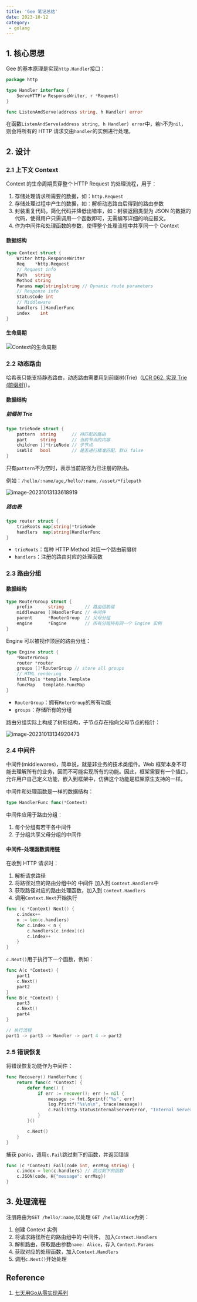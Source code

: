 ```yaml
---
title: 'Gee 笔记总结'
date: 2023-10-12
category:
 - golang
---
```




## 1. 核心思想

Gee 的基本原理是实现`http.Handler`接口：

```go
package http

type Handler interface {
    ServeHTTP(w ResponseWriter, r *Request)
}

func ListenAndServe(address string, h Handler) error
```

在函数`ListenAndServe(address string, h Handler) error`中，若`h`不为`nil`，则会将所有的 HTTP 请求交由`handler`的实例进行处理。

## 2. 设计

### 2.1 上下文 Context

Context 的生命周期贯穿整个 HTTP Request 的处理流程，用于：

1. 存储处理请求所需要的数据，如：`http.Request`
2. 存储处理过程中产生的数据，如：解析动态路由后得到的路由参数
3. 封装重复代码，简化代码并降低出错率，如：封装返回类型为 JSON 的数据的代码，使得用户只需调用一个函数即可，无需编写详细的响应报文。
4. 作为中间件和处理函数的参数，使得整个处理流程中共享同一个 Context

#### 数据结构

```go
type Context struct {
	Writer http.ResponseWriter
	Req    *http.Request
	// Request info
	Path   string
	Method string
	Params map[string]string // Dynamic route parameters
	// Response info
	StatusCode int
	// Middleware
	handlers []HandlerFunc
	index    int
}
```

#### 生命周期

![Context的生命周期](https://raw.githubusercontent.com/dreamjz/pics/main/pics/2023/202310131323215.png)

### 2.2 动态路由

哈希表只能支持静态路由，动态路由需要用到前缀树(Trie)（[LCR 062. 实现 Trie (前缀树)](https://leetcode.cn/problems/QC3q1f/)）。

#### 数据结构

##### 前缀树 Trie

```go
type trieNode struct {
	pattern  string      // 待匹配的路由
	part     string      // 当前节点的内容
	children []*trieNode // 子节点
	isWild   bool        // 是否进行精准匹配，默认 false
}
```

只有`pattern`不为空时，表示当前路径为已注册的路由。

例如：`/hello/:name/age`,`/hello/:name`, `/asset/*filepath`

![image-20231013133618919](https://raw.githubusercontent.com/dreamjz/pics/main/pics/2023/202310131336746.png)

##### 路由表

```go
type router struct {
	trieRoots map[string]*trieNode
	handlers  map[string]HandlerFunc
}
```

- `trieRoots`：每种 HTTP Method 对应一个路由前缀树
- `handlers`：注册的路由对应的处理函数

### 2.3 路由分组

#### 数据结构

```go
type RouterGroup struct {
    prefix      string        // 路由组前缀
    middlewares []HandlerFunc // 中间件
    parent      *RouterGroup  // 父母分组
    engine      *Engine       // 所有分组持有同一个 Engine 实例
}
```

Engine 可以被视作顶层的路由分组：

```go
type Engine struct {
	*RouterGroup
	router *router
	groups []*RouterGroup // store all groups
	// HTML rendering
	htmlTmpls *template.Template
	funcMap   template.FuncMap
}
```

- `RouterGroup`：拥有`RoterGroup`的所有功能
- `groups`：存储所有的分组

路由分组实际上构成了树形结构，子节点存在指向父母节点的指针：

![image-20231013134920473](https://raw.githubusercontent.com/dreamjz/pics/main/pics/2023/202310131349330.png)

### 2.4 中间件

中间件(middlewares)，简单说，就是非业务的技术类组件。Web 框架本身不可能去理解所有的业务，因而不可能实现所有的功能。因此，框架需要有一个插口，允许用户自己定义功能，嵌入到框架中，仿佛这个功能是框架原生支持的一样。

中间件和处理函数是一样的数据结构：

```go
type HandlerFunc func(*Context)
```

中间件应用于路由分组：

1. 每个分组有若干各中间件
2. 子分组共享父母分组的中间件

#### 中间件-处理函数调用链

在收到 HTTP 请求时：

1. 解析请求路径
2. 将路径对应的路由分组中的 中间件 加入到 `Context.Handlers`中
3. 获取路径对应的路由处理函数，加入到 `Context.Handlers`
4. 调用`Context.Next`开始执行

```go
func (c *Context) Next() {
	c.index++
	n := len(c.handlers)
	for c.index < n {
		c.handlers[c.index](c)
		c.index++
	}
}
```

`c.Next()`用于执行下一个函数，例如：

```go
func A(c *Context) {
    part1
    c.Next()
    part2
}
func B(c *Context) {
    part3
    c.Next()
    part4
}

// 执行流程
part1 -> part3 -> Handler -> part 4 -> part2
```

### 2.5 错误恢复

将错误恢复功能作为中间件：

```go
func Recovery() HandlerFunc {
	return func(c *Context) {
		defer func() {
			if err := recover(); err != nil {
				message := fmt.Sprintf("%s", err)
				log.Printf("%s\n\n", trace(message))
				c.Fail(http.StatusInternalServerError, "Internal Server Error")
			}
		}()

		c.Next()
	}
}
```

捕获 panic，调用`c.Fail`跳过剩下的函数，并返回错误

```go
func (c *Context) Fail(code int, errMsg string) {
	c.index = len(c.handlers) // 跳过剩下的函数
	c.JSON(code, H{"message": errMsg})
}
```

## 3. 处理流程

注册路由为`GET /hello/:name`,以处理 `GET /hello/Alice`为例：

1. 创建 Context 实例
2. 将请求路径所在的路由组中的 中间件， 加入`Context.Handlers`
3. 解析路由，获取路由参数`name: Alice`，存入 `Context.Params`
4. 获取对应的处理函数，加入`Context.Handlers`
5. 调用`c.Next()`开始处理

## Reference

1. [七天用Go从零实现系列](https://geektutu.com/post/gee.html)